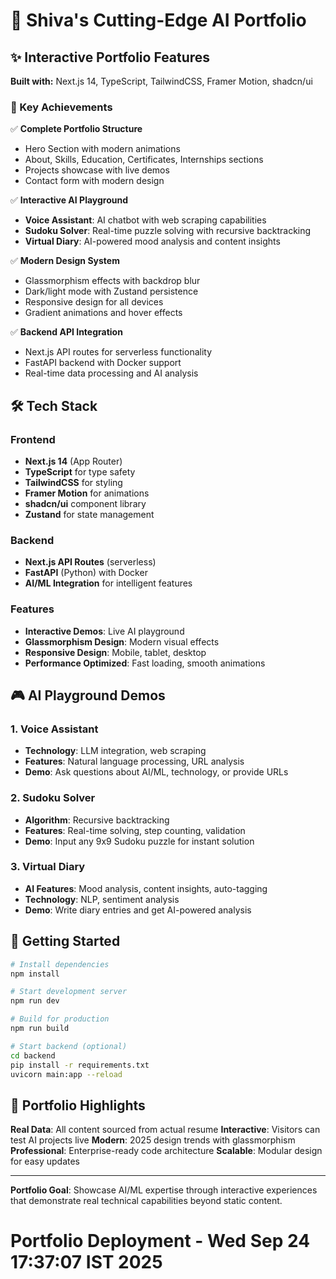 # 🚀 Shiva's Cutting-Edge AI Portfolio

## ✨ Interactive Portfolio Features

**Built with:** Next.js 14, TypeScript, TailwindCSS, Framer Motion, shadcn/ui

### 🎯 Key Achievements

✅ **Complete Portfolio Structure**
- Hero Section with modern animations
- About, Skills, Education, Certificates, Internships sections
- Projects showcase with live demos
- Contact form with modern design

✅ **Interactive AI Playground** 
- **Voice Assistant**: AI chatbot with web scraping capabilities
- **Sudoku Solver**: Real-time puzzle solving with recursive backtracking
- **Virtual Diary**: AI-powered mood analysis and content insights

✅ **Modern Design System**
- Glassmorphism effects with backdrop blur
- Dark/light mode with Zustand persistence
- Responsive design for all devices
- Gradient animations and hover effects

✅ **Backend API Integration**
- Next.js API routes for serverless functionality
- FastAPI backend with Docker support
- Real-time data processing and AI analysis

## 🛠 Tech Stack

### Frontend
- **Next.js 14** (App Router)
- **TypeScript** for type safety
- **TailwindCSS** for styling
- **Framer Motion** for animations
- **shadcn/ui** component library
- **Zustand** for state management

### Backend
- **Next.js API Routes** (serverless)
- **FastAPI** (Python) with Docker
- **AI/ML Integration** for intelligent features

### Features
- **Interactive Demos**: Live AI playground
- **Glassmorphism Design**: Modern visual effects
- **Responsive Design**: Mobile, tablet, desktop
- **Performance Optimized**: Fast loading, smooth animations

## 🎮 AI Playground Demos

### 1. Voice Assistant
- **Technology**: LLM integration, web scraping
- **Features**: Natural language processing, URL analysis
- **Demo**: Ask questions about AI/ML, technology, or provide URLs

### 2. Sudoku Solver
- **Algorithm**: Recursive backtracking
- **Features**: Real-time solving, step counting, validation
- **Demo**: Input any 9x9 Sudoku puzzle for instant solution

### 3. Virtual Diary
- **AI Features**: Mood analysis, content insights, auto-tagging
- **Technology**: NLP, sentiment analysis
- **Demo**: Write diary entries and get AI-powered analysis

## 🚀 Getting Started

```bash
# Install dependencies
npm install

# Start development server
npm run dev

# Build for production
npm run build

# Start backend (optional)
cd backend
pip install -r requirements.txt
uvicorn main:app --reload
```

## 🌟 Portfolio Highlights

**Real Data**: All content sourced from actual resume
**Interactive**: Visitors can test AI projects live
**Modern**: 2025 design trends with glassmorphism
**Professional**: Enterprise-ready code architecture
**Scalable**: Modular design for easy updates

---

**Portfolio Goal**: Showcase AI/ML expertise through interactive experiences that demonstrate real technical capabilities beyond static content.
# Portfolio Deployment - Wed Sep 24 17:37:07 IST 2025
